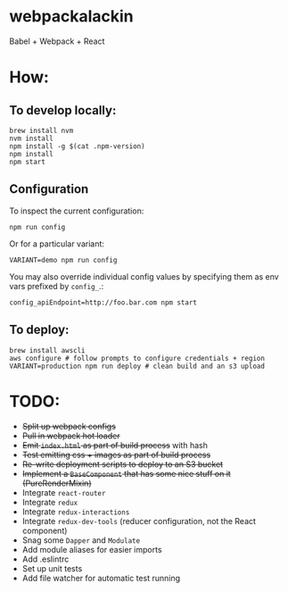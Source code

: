 # webpackalackin
Babel + Webpack + React

# How:
## To develop locally:
```
brew install nvm
nvm install
npm install -g $(cat .npm-version)
npm install
npm start
```

## Configuration

To inspect the current configuration:

```
npm run config
```

Or for a particular variant:

```
VARIANT=demo npm run config
```

You may also override individual config values by specifying them as env vars prefixed by `config_`.:

```
config_apiEndpoint=http://foo.bar.com npm start
```

## To deploy:
```
brew install awscli
aws configure # follow prompts to configure credentials + region
VARIANT=production npm run deploy # clean build and an s3 upload
```

# TODO:
* ~~Split up webpack configs~~
* ~~Pull in webpack hot loader~~
* ~~Emit `index.html` as part of build process~~ with hash
* ~~Test emitting css + images as part of build process~~
* ~~Re-write deployment scripts to deploy to an S3 bucket~~
* ~~Implement a `BaseComponent` that has some nice stuff on it (PureRenderMixin)~~
* Integrate `react-router`
* Integrate `redux`
* Integrate `redux-interactions`
* Integrate `redux-dev-tools` (reducer configuration, not the React component)
* Snag some `Dapper` and `Modulate`
* Add module aliases for easier imports
* Add .eslintrc
* Set up unit tests
* Add file watcher for automatic test running
